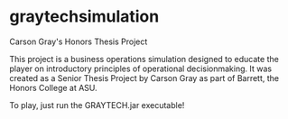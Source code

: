 # graytechsimulation
Carson Gray's Honors Thesis Project

This project is a business operations simulation designed to educate the player on introductory principles of operational decisionmaking. It was created as a Senior Thesis Project by Carson Gray as part of Barrett, the Honors College at ASU.

To play, just run the GRAYTECH.jar executable!
